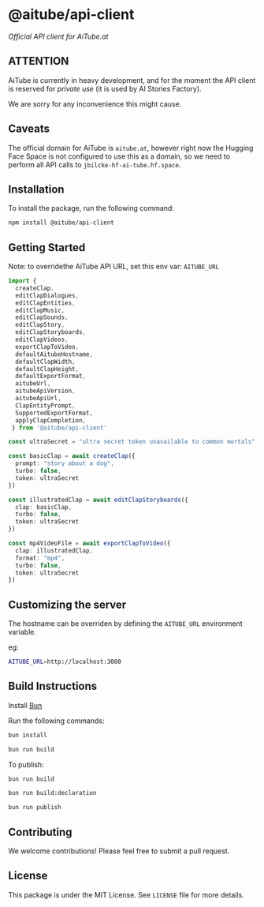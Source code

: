 # @aitube/api-client

*Official API client for AiTube.at*

## ATTENTION

AiTube is currently in heavy development, and for the moment
the API client is reserved for *private use* (it is used by AI Stories Factory).

We are sorry for any inconvenience this might cause.

## Caveats

The official domain for AiTube is `aitube.at`, however right now
the Hugging Face Space is not configured to use this as a domain,
so we need to perform all API calls to `jbilcke-hf-ai-tube.hf.space`.

## Installation

To install the package, run the following command:

```bash
npm install @aitube/api-client
```

## Getting Started

Note: to overridethe AiTube API URL, set this env var: `AITUBE_URL`

```typescript
import {
  createClap,
  editClapDialogues,
  editClapEntities,
  editClapMusic,
  editClapSounds,
  editClapStory,
  editClapStoryboards,
  editClapVideos,
  exportClapToVideo,
  defaultAitubeHostname,
  defaultClapWidth,
  defaultClapHeight,
  defaultExportFormat,
  aitubeUrl,
  aitubeApiVersion,
  aitubeApiUrl,
  ClapEntityPrompt,
  SupportedExportFormat,
  applyClapCompletion,
 } from '@aitube/api-client'

const ultraSecret = "ultra secret token unavailable to common mortals"

const basicClap = await createClap({
  prompt: "story about a dog",
  turbo: false,
  token: ultraSecret
})

const illustratedClap = await editClapStoryboards({
  clap: basicClap,
  turbo: false,
  token: ultraSecret
})

const mp4VideoFile = await exportClapToVideo({
  clap: illustratedClap,
  format: "mp4",
  turbo: false,
  token: ultraSecret
})
```

## Customizing the server

The hostname can be overriden by defining the `AITUBE_URL` environment variable.

eg:

```bash
AITUBE_URL=http://localhost:3000
```

## Build Instructions

Install [Bun](https://bun.sh/)

Run the following commands:

```bash
bun install

bun run build
```

To publish:

```bash
bun run build

bun run build:declaration

bun run publish
```

## Contributing

We welcome contributions! Please feel free to submit a pull request.

## License

This package is under the MIT License. See `LICENSE` file for more details.
